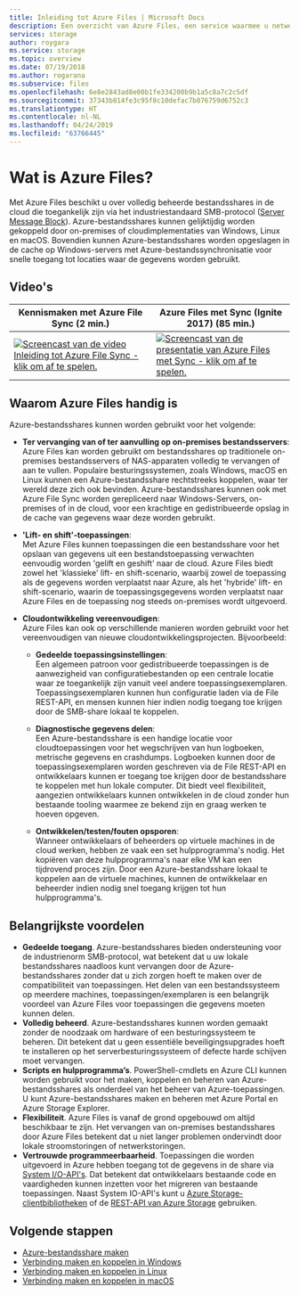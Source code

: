 ```yaml
---
title: Inleiding tot Azure Files | Microsoft Docs
description: Een overzicht van Azure Files, een service waarmee u netwerkbestandsshares kunt maken en gebruiken in de cloud volgens het industriestandaard SMB-protocol.
services: storage
author: roygara
ms.service: storage
ms.topic: overview
ms.date: 07/19/2018
ms.author: rogarana
ms.subservice: files
ms.openlocfilehash: 6e8e2843ad8e00b1fe334200b9b1a5c8a7c2c5df
ms.sourcegitcommit: 37343b814fe3c95f8c10defac7b876759d6752c3
ms.translationtype: HT
ms.contentlocale: nl-NL
ms.lasthandoff: 04/24/2019
ms.locfileid: "63766445"
---
```

# <a name="what-is-azure-files"></a>Wat is Azure Files?
Met Azure Files beschikt u over volledig beheerde bestandsshares in de cloud die toegankelijk zijn via het industriestandaard SMB-protocol ([Server Message Block](https://msdn.microsoft.com/library/windows/desktop/aa365233.aspx)). Azure-bestandsshares kunnen gelijktijdig worden gekoppeld door on-premises of cloudimplementaties van Windows, Linux en macOS. Bovendien kunnen Azure-bestandsshares worden opgeslagen in de cache op Windows-servers met Azure-bestandssynchronisatie voor snelle toegang tot locaties waar de gegevens worden gebruikt.

## <a name="videos"></a>Video's
| Kennismaken met Azure File Sync (2 min.) | Azure Files met Sync (Ignite 2017) (85 min.)  |
|-|-|
| [![Screencast van de video Inleiding tot Azure File Sync - klik om af te spelen.](./media/storage-files-introduction/azure-file-sync-video-snapshot.png)](https://www.youtube.com/watch?v=Zm2w8-TRn-o) | [![Screencast van de presentatie van Azure Files met Sync - klik om af te spelen.](./media/storage-files-introduction/azure-files-ignite-2017-video.png)](https://www.youtube.com/watch?v=r26jWDGF_rg) |

## <a name="why-azure-files-is-useful"></a>Waarom Azure Files handig is
Azure-bestandsshares kunnen worden gebruikt voor het volgende:

* **Ter vervanging van of ter aanvulling op on-premises bestandsservers**:  
    Azure Files kan worden gebruikt om bestandsshares op traditionele on-premises bestandsservers of NAS-apparaten volledig te vervangen of aan te vullen. Populaire besturingssystemen, zoals Windows, macOS en Linux kunnen een Azure-bestandsshare rechtstreeks koppelen, waar ter wereld deze zich ook bevinden. Azure-bestandsshares kunnen ook met Azure File Sync worden gerepliceerd naar Windows-Servers, on-premises of in de cloud, voor een krachtige en gedistribueerde opslag in de cache van gegevens waar deze worden gebruikt.

* **'Lift- en shift'-toepassingen**:  
    Met Azure Files kunnen toepassingen die een bestandsshare voor het opslaan van gegevens uit een bestandstoepassing verwachten eenvoudig worden 'gelift en geshift' naar de cloud. Azure Files biedt zowel het 'klassieke' lift- en shift-scenario, waarbij zowel de toepassing als de gegevens worden verplaatst naar Azure, als het 'hybride' lift- en shift-scenario, waarin de toepassingsgegevens worden verplaatst naar Azure Files en de toepassing nog steeds on-premises wordt uitgevoerd. 

* **Cloudontwikkeling vereenvoudigen**:  
    Azure Files kan ook op verschillende manieren worden gebruikt voor het vereenvoudigen van nieuwe cloudontwikkelingsprojecten. Bijvoorbeeld:
    * **Gedeelde toepassingsinstellingen**:  
        Een algemeen patroon voor gedistribueerde toepassingen is de aanwezigheid van configuratiebestanden op een centrale locatie waar ze toegankelijk zijn vanuit veel andere toepassingsexemplaren. Toepassingsexemplaren kunnen hun configuratie laden via de File REST-API, en mensen kunnen hier indien nodig toegang toe krijgen door de SMB-share lokaal te koppelen.

    * **Diagnostische gegevens delen**:  
        Een Azure-bestandsshare is een handige locatie voor cloudtoepassingen voor het wegschrijven van hun logboeken, metrische gegevens en crashdumps. Logboeken kunnen door de toepassingsexemplaren worden geschreven via de File REST-API en ontwikkelaars kunnen er toegang toe krijgen door de bestandsshare te koppelen met hun lokale computer. Dit biedt veel flexibiliteit, aangezien ontwikkelaars kunnen ontwikkelen in de cloud zonder hun bestaande tooling waarmee ze bekend zijn en graag werken te hoeven opgeven.

    * **Ontwikkelen/testen/fouten opsporen**:  
        Wanneer ontwikkelaars of beheerders op virtuele machines in de cloud werken, hebben ze vaak een set hulpprogramma's nodig. Het kopiëren van deze hulpprogramma's naar elke VM kan een tijdrovend proces zijn. Door een Azure-bestandsshare lokaal te koppelen aan de virtuele machines, kunnen de ontwikkelaar en beheerder indien nodig snel toegang krijgen tot hun hulpprogramma's.

## <a name="key-benefits"></a>Belangrijkste voordelen
* **Gedeelde toegang**. Azure-bestandsshares bieden ondersteuning voor de industrienorm SMB-protocol, wat betekent dat u uw lokale bestandsshares naadloos kunt vervangen door de Azure-bestandsshares zonder dat u zich zorgen hoeft te maken over de compatibiliteit van toepassingen. Het delen van een bestandssysteem op meerdere machines, toepassingen/exemplaren is een belangrijk voordeel van Azure Files voor toepassingen die gegevens moeten kunnen delen. 
* **Volledig beheerd**. Azure-bestandsshares kunnen worden gemaakt zonder de noodzaak om hardware of een besturingssysteem te beheren. Dit betekent dat u geen essentiële beveiligingsupgrades hoeft te installeren op het serverbesturingssysteem of defecte harde schijven moet vervangen.
* **Scripts en hulpprogramma’s**. PowerShell-cmdlets en Azure CLI kunnen worden gebruikt voor het maken, koppelen en beheren van Azure-bestandsshares als onderdeel van het beheer van Azure-toepassingen. U kunt Azure-bestandsshares maken en beheren met Azure Portal en Azure Storage Explorer. 
* **Flexibiliteit**. Azure Files is vanaf de grond opgebouwd om altijd beschikbaar te zijn. Het vervangen van on-premises bestandsshares door Azure Files betekent dat u niet langer problemen ondervindt door lokale stroomstoringen of netwerkstoringen. 
* **Vertrouwde programmeerbaarheid**. Toepassingen die worden uitgevoerd in Azure hebben toegang tot de gegevens in de share via [System I/O-API's](https://msdn.microsoft.com/library/system.io.file.aspx). Dat betekent dat ontwikkelaars bestaande code en vaardigheden kunnen inzetten voor het migreren van bestaande toepassingen. Naast System IO-API's kunt u [Azure Storage-clientbibliotheken](https://msdn.microsoft.com/library/azure/dn261237.aspx) of de [REST-API van Azure Storage](/rest/api/storageservices/file-service-rest-api) gebruiken.

## <a name="next-steps"></a>Volgende stappen
* [Azure-bestandsshare maken](storage-how-to-create-file-share.md)
* [Verbinding maken en koppelen in Windows](storage-how-to-use-files-windows.md)
* [Verbinding maken en koppelen in Linux](storage-how-to-use-files-linux.md)
* [Verbinding maken en koppelen in macOS](storage-how-to-use-files-mac.md)
